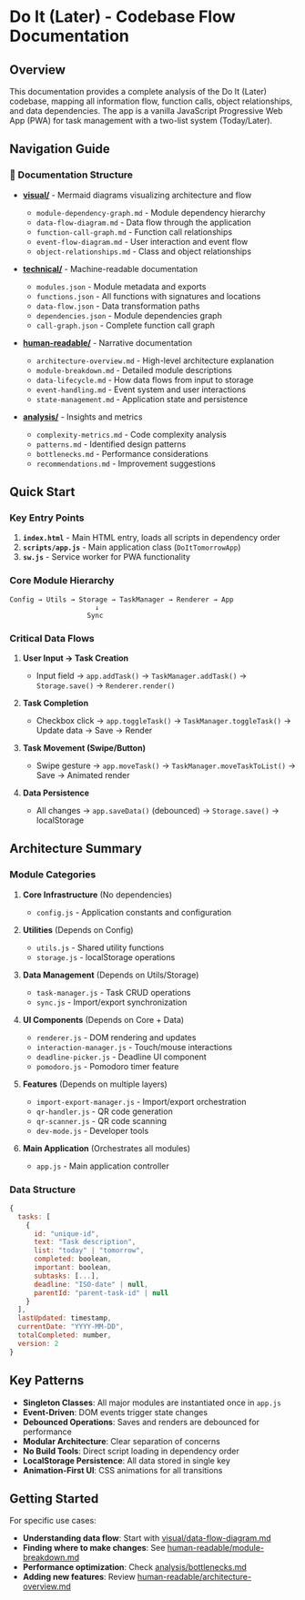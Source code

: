 # Do It (Later) - Codebase Flow Documentation

## Overview

This documentation provides a complete analysis of the Do It (Later) codebase, mapping all information flow, function calls, object relationships, and data dependencies. The app is a vanilla JavaScript Progressive Web App (PWA) for task management with a two-list system (Today/Later).

## Navigation Guide

### 📁 Documentation Structure

- **[visual/](visual/)** - Mermaid diagrams visualizing architecture and flow
  - `module-dependency-graph.md` - Module dependency hierarchy
  - `data-flow-diagram.md` - Data flow through the application
  - `function-call-graph.md` - Function call relationships
  - `event-flow-diagram.md` - User interaction and event flow
  - `object-relationships.md` - Class and object relationships

- **[technical/](technical/)** - Machine-readable documentation
  - `modules.json` - Module metadata and exports
  - `functions.json` - All functions with signatures and locations
  - `data-flow.json` - Data transformation paths
  - `dependencies.json` - Module dependencies graph
  - `call-graph.json` - Complete function call graph

- **[human-readable/](human-readable/)** - Narrative documentation
  - `architecture-overview.md` - High-level architecture explanation
  - `module-breakdown.md` - Detailed module descriptions
  - `data-lifecycle.md` - How data flows from input to storage
  - `event-handling.md` - Event system and user interactions
  - `state-management.md` - Application state and persistence

- **[analysis/](analysis/)** - Insights and metrics
  - `complexity-metrics.md` - Code complexity analysis
  - `patterns.md` - Identified design patterns
  - `bottlenecks.md` - Performance considerations
  - `recommendations.md` - Improvement suggestions

## Quick Start

### Key Entry Points

1. **`index.html`** - Main HTML entry, loads all scripts in dependency order
2. **`scripts/app.js`** - Main application class (`DoItTomorrowApp`)
3. **`sw.js`** - Service worker for PWA functionality

### Core Module Hierarchy

```
Config → Utils → Storage → TaskManager → Renderer → App
                     ↓
                   Sync
```

### Critical Data Flows

1. **User Input → Task Creation**
   - Input field → `app.addTask()` → `TaskManager.addTask()` → `Storage.save()` → `Renderer.render()`

2. **Task Completion**
   - Checkbox click → `app.toggleTask()` → `TaskManager.toggleTask()` → Update data → Save → Render

3. **Task Movement (Swipe/Button)**
   - Swipe gesture → `app.moveTask()` → `TaskManager.moveTaskToList()` → Save → Animated render

4. **Data Persistence**
   - All changes → `app.saveData()` (debounced) → `Storage.save()` → localStorage

## Architecture Summary

### Module Categories

1. **Core Infrastructure** (No dependencies)
   - `config.js` - Application constants and configuration

2. **Utilities** (Depends on Config)
   - `utils.js` - Shared utility functions
   - `storage.js` - localStorage operations

3. **Data Management** (Depends on Utils/Storage)
   - `task-manager.js` - Task CRUD operations
   - `sync.js` - Import/export synchronization

4. **UI Components** (Depends on Core + Data)
   - `renderer.js` - DOM rendering and updates
   - `interaction-manager.js` - Touch/mouse interactions
   - `deadline-picker.js` - Deadline UI component
   - `pomodoro.js` - Pomodoro timer feature

5. **Features** (Depends on multiple layers)
   - `import-export-manager.js` - Import/export orchestration
   - `qr-handler.js` - QR code generation
   - `qr-scanner.js` - QR code scanning
   - `dev-mode.js` - Developer tools

6. **Main Application** (Orchestrates all modules)
   - `app.js` - Main application controller

### Data Structure

```javascript
{
  tasks: [
    {
      id: "unique-id",
      text: "Task description",
      list: "today" | "tomorrow",
      completed: boolean,
      important: boolean,
      subtasks: [...],
      deadline: "ISO-date" | null,
      parentId: "parent-task-id" | null
    }
  ],
  lastUpdated: timestamp,
  currentDate: "YYYY-MM-DD",
  totalCompleted: number,
  version: 2
}
```

## Key Patterns

- **Singleton Classes**: All major modules are instantiated once in `app.js`
- **Event-Driven**: DOM events trigger state changes
- **Debounced Operations**: Saves and renders are debounced for performance
- **Modular Architecture**: Clear separation of concerns
- **No Build Tools**: Direct script loading in dependency order
- **LocalStorage Persistence**: All data stored in single key
- **Animation-First UI**: CSS animations for all transitions

## Getting Started

For specific use cases:

- **Understanding data flow**: Start with [visual/data-flow-diagram.md](visual/data-flow-diagram.md)
- **Finding where to make changes**: See [human-readable/module-breakdown.md](human-readable/module-breakdown.md)
- **Performance optimization**: Check [analysis/bottlenecks.md](analysis/bottlenecks.md)
- **Adding new features**: Review [human-readable/architecture-overview.md](human-readable/architecture-overview.md)